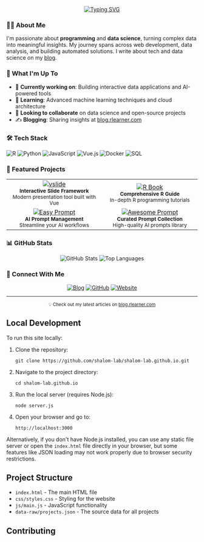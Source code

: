 <div align="center">
  
[![Typing SVG](https://readme-typing-svg.demolab.com?font=Fira+Code&pause=1000&color=2EA043&width=435&lines=Hello%2C+Welcome+to+My+Space!;I'm+Shalom%2C+A+Data+Scientist+%26+Developer;Turning+Data+into+Insights)](https://git.io/typing-svg)

</div>

### 👨‍💻 About Me

I'm passionate about **programming** and **data science**, turning complex data into meaningful insights. My journey spans across web development, data analysis, and building automated solutions. I write about tech and data science on my [blog](https://blog.rlearner.com).

### 🚀 What I'm Up To

- 🔭 **Currently working on**: Building interactive data applications and AI-powered tools
- 🌱 **Learning**: Advanced machine learning techniques and cloud architecture
- 👯 **Looking to collaborate** on data science and open-source projects
- ✍️ **Blogging**: Sharing insights at [blog.rlearner.com](https://blog.rlearner.com)

### 🛠️ Tech Stack

![R](https://img.shields.io/badge/-R-276DC3?style=for-the-badge&logo=r&logoColor=white)
![Python](https://img.shields.io/badge/-Python-3776AB?style=for-the-badge&logo=python&logoColor=white)
![JavaScript](https://img.shields.io/badge/-JavaScript-F7DF1E?style=for-the-badge&logo=javascript&logoColor=black)
![Vue.js](https://img.shields.io/badge/-Vue.js-4FC08D?style=for-the-badge&logo=vue.js&logoColor=white)
![Docker](https://img.shields.io/badge/-Docker-2496ED?style=for-the-badge&logo=docker&logoColor=white)
![SQL](https://img.shields.io/badge/-SQL-4479A1?style=for-the-badge&logo=postgresql&logoColor=white)

### 🌟 Featured Projects

<div align="center">
<table>
  <tr>
    <td align="center" width="50%">
      <a href="https://github.com/shalom-lab/vslide">
        <img src="https://img.shields.io/badge/-vslide-2ea44f?style=for-the-badge" alt="vslide"/>
      </a>
      <br>
      <sub><b>Interactive Slide Framework</b></sub>
      <br>
      <sub>Modern presentation tool built with Vue</sub>
    </td>
    <td align="center" width="50%">
      <a href="https://shalom-lab.github.io/r-book/">
        <img src="https://img.shields.io/badge/-Book_for_R-blue?style=for-the-badge" alt="R Book"/>
      </a>
      <br>
      <sub><b>Comprehensive R Guide</b></sub>
      <br>
      <sub>In-depth R programming tutorials</sub>
    </td>
  </tr>
  <tr>
    <td align="center">
      <a href="https://github.com/shalom-lab/easy-prompt">
        <img src="https://img.shields.io/badge/-Easy_Prompt-orange?style=for-the-badge" alt="Easy Prompt"/>
      </a>
      <br>
      <sub><b>AI Prompt Management</b></sub>
      <br>
      <sub>Streamline your AI workflows</sub>
    </td>
    <td align="center">
      <a href="https://shalom-lab.github.io/awesome-prompt">
        <img src="https://img.shields.io/badge/-Awesome_Prompt-purple?style=for-the-badge" alt="Awesome Prompt"/>
      </a>
      <br>
      <sub><b>Curated Prompt Collection</b></sub>
      <br>
      <sub>High-quality AI prompts library</sub>
    </td>
  </tr>
</table>
</div>

### 📊 GitHub Stats

<div align="center">
  
![GitHub Stats](https://github-readme-stats.vercel.app/api?username=shalom-lab&show_icons=true&theme=github_dark)
![Top Languages](https://github-readme-stats.vercel.app/api/top-langs/?username=shalom-lab&layout=compact&theme=github_dark)

</div>

### 🤝 Connect With Me

<div align="center">
  
[![Blog](https://img.shields.io/badge/-Blog-FF4088?style=for-the-badge&logo=hugo&logoColor=white)](https://blog.rlearner.com)
[![GitHub](https://img.shields.io/badge/-GitHub-181717?style=for-the-badge&logo=github)](https://github.com/shalom-lab)
[![Website](https://img.shields.io/badge/-Website-FF7139?style=for-the-badge&logo=firefox-browser&logoColor=white)](https://shalom-lab.github.io/)

</div>

---
<div align="center">
  
<sub>💡 Check out my latest articles on [blog.rlearner.com](https://blog.rlearner.com)</sub>

</div>

## Local Development

To run this site locally:

1. Clone the repository:
   ```
   git clone https://github.com/shalom-lab/shalom-lab.github.io.git
   ```

2. Navigate to the project directory:
   ```
   cd shalom-lab.github.io
   ```

3. Run the local server (requires Node.js):
   ```
   node server.js
   ```

4. Open your browser and go to:
   ```
   http://localhost:3000
   ```

Alternatively, if you don't have Node.js installed, you can use any static file server or open the `index.html` file directly in your browser, but some features like JSON loading may not work properly due to browser security restrictions.

## Project Structure

- `index.html` - The main HTML file
- `css/styles.css` - Styling for the website
- `js/main.js` - JavaScript functionality
- `data-raw/projects.json` - The source data for all projects

## Contributing
